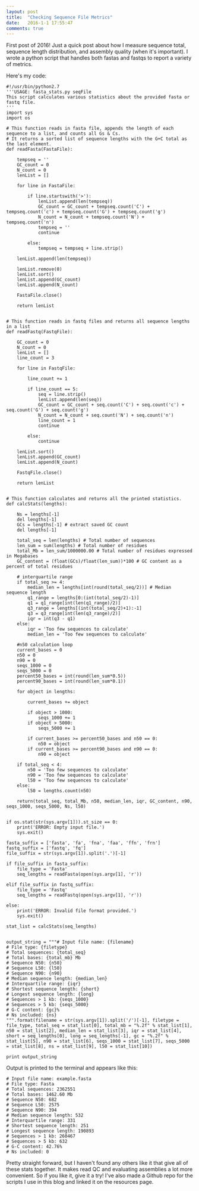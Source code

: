 ```yaml
---
layout: post
title:  "Checking Sequence File Metrics"
date:   2016-1-1 17:55:47
comments: true
---
```


First post of 2016!  Just a quick post about how I measure sequence total, sequence length distribution, and assembly quality (when it's 
important).  I wrote a python script that handles both fastas and fastqs to report a variety of metrics.

Here's my code:


	#!/usr/bin/python2.7
	'''USAGE: fasta_stats.py seqFile 
	This script calculates various statistics about the provided fasta or fastq file.
	'''
	import sys
	import os

	# This function reads in fasta file, appends the length of each sequence to a list, and counts all Gs & Cs.
	# It returns a sorted list of sequence lengths with the G+C total as the last element.
	def readFasta(FastaFile):
	
		tempseq = ''
		GC_count = 0
		N_count = 0
		lenList = []

		for line in FastaFile: 
	
			if line.startswith('>'): 
				lenList.append(len(tempseq))
				GC_count = GC_count + tempseq.count('C') + tempseq.count('c') + tempseq.count('G') + tempseq.count('g')
				N_count = N_count + tempseq.count('N') + tempseq.count('n')
				tempseq = ''
				continue

			else:
				tempseq = tempseq + line.strip()
	
		lenList.append(len(tempseq))
	
		lenList.remove(0)
		lenList.sort()
		lenList.append(GC_count)
		lenList.append(N_count)
	
		FastaFile.close()
	
		return lenList


	# This function reads in fastq files and returns all sequence lengths in a list
	def readFastq(FastqFile):
	
		GC_count = 0
		N_count = 0
		lenList = []
		line_count = 3 

		for line in FastqFile: 
		
			line_count += 1
		
			if line_count == 5:
				seq = line.strip()
				lenList.append(len(seq))
				GC_count = GC_count + seq.count('C') + seq.count('c') + seq.count('G') + seq.count('g')
				N_count = N_count + seq.count('N') + seq.count('n')
				line_count = 1
				continue
		
			else:
				continue
		
		lenList.sort()
		lenList.append(GC_count)
		lenList.append(N_count)
	
		FastqFile.close()
	
		return lenList
	
		
	# This function calculates and returns all the printed statistics.
	def calcStats(lengths):
	
		Ns = lengths[-1]
		del lengths[-1]
		GCs = lengths[-1] # extract saved GC count
		del lengths[-1] 
	                  	
		total_seq = len(lengths) # Total number of sequences
		len_sum = sum(lengths) # Total number of residues
		total_Mb = len_sum/1000000.00 # Total number of residues expressed in Megabases
		GC_content = (float(GCs)/float(len_sum))*100 # GC content as a percent of total residues

		# interquartile range
		if total_seq >= 4:
			median_len = lengths[int(round(total_seq/2))] # Median sequence length
			q1_range = lengths[0:(int(total_seq/2)-1)]
			q1 = q1_range[int(len(q1_range)/2)]
			q3_range = lengths[(int(total_seq/2)+1):-1]
			q3 = q3_range[int(len(q3_range)/2)]
			iqr = int(q3 - q1)
		else:
			iqr = 'Too few sequences to calculate'
			median_len = 'Too few sequences to calculate'

		#n50 calculation loop
		current_bases = 0
		n50 = 0
		n90 = 0
		seqs_1000 = 0
		seqs_5000 = 0
		percent50_bases = int(round(len_sum*0.5))
		percent90_bases = int(round(len_sum*0.1))
	
		for object in lengths:
	
			current_bases += object
		
			if object > 1000:
				seqs_1000 += 1
			if object > 5000:
				seqs_5000 += 1
			
			if current_bases >= percent50_bases and n50 == 0:
				n50 = object
			if current_bases >= percent90_bases and n90 == 0:
				n90 = object

		if total_seq < 4:
			n50 = 'Too few sequences to calculate'
			n90 = 'Too few sequences to calculate'
			l50 = 'Too few sequences to calculate'
		else:	
			l50 = lengths.count(n50)

		return(total_seq, total_Mb, n50, median_len, iqr, GC_content, n90, seqs_1000, seqs_5000, Ns, l50)


	if os.stat(str(sys.argv[1])).st_size == 0:
		print('ERROR: Empty input file.')
		sys.exit()

	fasta_suffix = ['fasta', 'fa', 'fna', 'faa', 'ffn', 'frn']
	fastq_suffix = ['fastq', 'fq']
	file_suffix = str(sys.argv[1]).split('.')[-1]

	if file_suffix in fasta_suffix:
		file_type = 'Fasta'	
		seq_lengths = readFasta(open(sys.argv[1], 'r'))  
	
	elif file_suffix in fastq_suffix:	
		file_type = 'Fastq'
		seq_lengths = readFastq(open(sys.argv[1], 'r'))

	else:
		print('ERROR: Invalid file format provided.')
		sys.exit()

	stat_list = calcStats(seq_lengths)


	output_string = """# Input file name: {filename}
	# File type: {filetype}
	# Total sequences: {total_seq}
	# Total bases: {total_mb} Mb
	# Sequence N50: {n50}
	# Sequence L50: {l50}
	# Sequence N90: {n90}
	# Median sequence length: {median_len}
	# Interquartile range: {iqr}
	# Shortest sequence length: {short}
	# Longest sequence length: {long}
	# Sequences > 1 kb: {seqs_1000}
	# Sequences > 5 kb: {seqs_5000}
	# G-C content: {gc}%
	# Ns included: {ns}
	""".format(filename = str(sys.argv[1]).split('/')[-1], filetype = file_type, total_seq = stat_list[0], total_mb = "%.2f" % stat_list[1], n50 = stat_list[2], median_len = stat_list[3], iqr = stat_list[4], short = seq_lengths[0], long = seq_lengths[-1], gc = "%.2f" % stat_list[5], n90 = stat_list[6], seqs_1000 = stat_list[7], seqs_5000 = stat_list[8], ns = stat_list[9], l50 = stat_list[10])

	print output_string


Output is printed to the terminal and appears like this:

	# Input file name: example.fasta
	# File type: Fasta
	# Total sequences: 2362551
	# Total bases: 1462.60 Mb
	# Sequence N50: 682
	# Sequence L50: 2575
	# Sequence N90: 394
	# Median sequence length: 532
	# Interquartile range: 331
	# Shortest sequence length: 251
	# Longest sequence length: 190893
	# Sequences > 1 kb: 260467
	# Sequences > 5 kb: 632
	# G-C content: 42.76%
	# Ns included: 0


Pretty straight forward, but I haven't found any others like it that give all of these stats together.  It makes read 
QC and evaluating assemblies a lot more convenient.  So if you like it, give it a try!  I've also made a Github repo 
for the scripts I use in this blog and linked it on the resources page.


